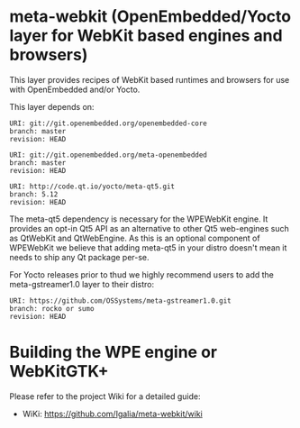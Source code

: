 meta-webkit (OpenEmbedded/Yocto layer for WebKit based engines and browsers)
============================================================================

This layer provides recipes of WebKit based runtimes and browsers for
use with OpenEmbedded and/or Yocto.

This layer depends on:

    URI: git://git.openembedded.org/openembedded-core
    branch: master
    revision: HEAD

    URI: git://git.openembedded.org/meta-openembedded
    branch: master
    revision: HEAD

    URI: http://code.qt.io/yocto/meta-qt5.git
    branch: 5.12
    revision: HEAD

The meta-qt5 dependency is necessary for the WPEWebKit engine. It provides an
opt-in Qt5 API as an alternative to other Qt5 web-engines such as QtWebKit and
QtWebEngine. As this is an optional component of WPEWebKit we believe that
adding meta-qt5 in your distro doesn't mean it needs to ship any Qt package
per-se.

For Yocto releases prior to thud we highly recommend users to add the meta-gstreamer1.0 layer to their distro:

    URI: https://github.com/OSSystems/meta-gstreamer1.0.git
    branch: rocko or sumo
    revision: HEAD


Building the WPE engine or WebKitGTK+
=====================================

Please refer to the project Wiki for a detailed guide:

   - WiKi: https://github.com/Igalia/meta-webkit/wiki
